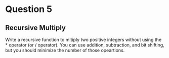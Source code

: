 # Question 5
## Recursive Multiply
Write a recursive function to mltiply two positive integers without using the * operator (or / operator). You can use addition, subtraction, and bit shifting, but you should minimize the number of those opeartions.
